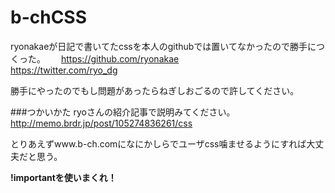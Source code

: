 b-chCSS
========

ryonakaeが日記で書いてたcssを本人のgithubでは置いてなかったので勝手につくった。　　
https://github.com/ryonakae  
https://twitter.com/ryo_dg  

勝手にやったのでもし問題があったらねぎしおごるので許してください。

###つかいかた
ryoさんの紹介記事で説明みてください。  
http://memo.brdr.jp/post/105274836261/css  

とりあえずwww.b-ch.comになにかしらでユーザcss噛ませるようにすれば大丈夫だと思う。

**!importantを使いまくれ！**
